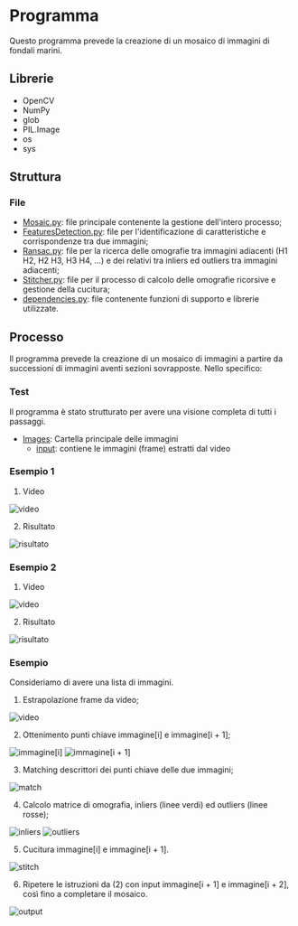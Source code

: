# Programma

Questo programma prevede la creazione di un mosaico di immagini di fondali marini.

## Librerie
* OpenCV
* NumPy
* glob
* PIL.Image
* os
* sys

## Struttura

### File

* [Mosaic.py](https://github.com/denardincarlo/seabed-mosaicking/Mosaic.py): file principale contenente la gestione dell'intero processo;
* [FeaturesDetection.py](https://github.com/denardincarlo/Mosaicking/tree/master/sift.py): file per l'identificazione di caratteristiche e corrispondenze tra due immagini;
* [Ransac.py](https://github.com/denardincarlo/seabed-mosaicking/Ransac.py): file per la ricerca delle omografie tra immagini adiacenti (H1 H2, H2 H3, H3 H4, ...) e dei relativi tra inliers ed outliers tra immagini adiacenti;
* [Stitcher.py](https://github.com/denardincarlo/seabed-mosaicking/Stitcher.py): file per il processo di calcolo delle omografie ricorsive e gestione della cucitura;
* [dependencies.py](https://github.com/denardincarlo/seabed-mosaicking/Dependencies.py): file contenente funzioni di supporto e librerie utilizzate.

## Processo

Il programma prevede la creazione di un mosaico di immagini a partire da successioni di immagini aventi sezioni sovrapposte. Nello specifico:


### Test

Il programma è stato strutturato per avere una visione completa di tutti i passaggi.

* [Images](https://github.com/denardincarlo/Mosaicking/tree/master/Immagini): Cartella principale delle immagini
  * [input](https://github.com/denardincarlo/Mosaicking/tree/master/Immagini/input): contiene le immagini (frame) estratti dal video

### Esempio 1
1. Video

![video](/esempio/video1.gif)

2. Risultato

![risultato](/esempio/risultato1.jpg)


### Esempio 2
1. Video

![video](/esempio/video2.gif)

2. Risultato

![risultato](/esempio/risultato2.jpg)

### Esempio

Consideriamo di avere una lista di immagini.

1. Estrapolazione frame da video;

![video](/esempio/video.gif)

2. Ottenimento punti chiave immagine[i] e immagine[i + 1];

![immagine[i]](/Immagini/sift/f1.jpg)
![immagine[i + 1]](/Immagini/sift/f1.jpg)

3. Matching descrittori dei punti chiave delle due immagini;

![match](/Immagini/match/f1_f2.jpg)

4. Calcolo matrice di omografia, inliers (linee verdi) ed outliers (linee rosse);

![inliers](/Immagini/inliers/f1_f2.jpg)
![outliers](/Immagini/outliers/f1_f2.jpg)

5. Cucitura immagine[i] e immagine[i + 1].

![stitch](/Immagini/output/result2.jpg)

6. Ripetere le istruzioni da (2) con input immagine[i + 1] e immagine[i + 2], così fino a completare il mosaico.

![output](/Immagini/output/result21.jpg)




